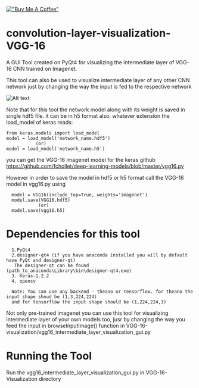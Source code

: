[!["Buy Me A Coffee"](https://www.buymeacoffee.com/assets/img/custom_images/orange_img.png)](https://www.buymeacoffee.com/anujshah645)

# convolution-layer-visualization-VGG-16

A GUI Tool created on PyQt4 for visualizing the intermediate layer of VGG-16 CNN trained on Imagenet.

This tool can also be used to visualize intermediate layer of any other CNN network just by changing the way the input is fed to the respective network

![Alt text](https://github.com/anujshah1003/convolution-layer-visualization-VGG-16/blob/master/images/VGG-16-gui.PNG?raw=true "image")

Note that for this tool the network model along with its weight is saved in single hdf5 file. it can be in h5 format also.
whatever extension the load_model of keras reads:

    from keras.models import load_model
    model = load_model('network_name.hdf5')  
               (or)
    model = load_model('network_name.h5')
    
  you can get the VGG-16 imagenet model for the keras github https://github.com/fchollet/deep-learning-models/blob/master/vgg16.py
  
  However in order to save the model in hdf5 or h5 format call the VGG-16 model in vgg16.py using
  
      model = VGG16(include_top=True, weights='imagenet')
      model.save(VGG16.hdf5)
                (or)
      model.save(vgg16.h5)
  # Dependencies for this tool
      1.PyQt4
      2.designer-qt4 (if you have anaconda installed you will by default have PyQt and designer-qt)
       The designer-qt can be found (path_to_anaconda\Library\bin\designer-qt4.exe)  
      3. Keras-1.2.2 
      4. opencv 
     
      Note: You can use any backend - theano or tensorflow. for theano the input shape shoud be (1,3,224,224) 
      and for tensorflow the input shape should be (1,224,224,3)
      
Not only pre-trained imagenet you can use this tool for visualizing intermediate layer of your own models too, jusr by changing the way you feed the input in browseInputImage() function in VGG-16-visualization/vgg16_intermediate_layer_visualization_gui.py

# Running the Tool
 Run the vgg16_intermediate_layer_visualization_gui.py in VGG-16-Visualization directory
